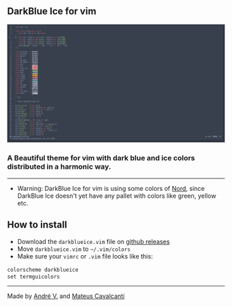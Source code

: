 ## DarkBlue Ice for vim

<img src='images/example.jpg'>

### A Beautiful theme for vim with dark blue and ice colors distributed in a harmonic way.

---
* Warning: DarkBlue Ice for vim is using some colors of [Nord](https://github.com/arcticicestudio/nord), since DarkBlue Ice doesn't yet have any pallet with colors like green, yellow etc.
## How to install
* Download the `darkblueice.vim` file on [github releases](https://github.com/Dedsd/DarkBlue-Ice-for-vim/releases)
* Move `darkblueice.vim` to `~/.vim/colors`
* Make sure your `vimrc` or `.vim` file looks like this:
```
colorscheme darkblueice
set termguicolors
```

---

Made by [André V.](https://github.com/Dedsd) and [Mateus Cavalcanti](https://github.com/Mateus-Cavalcanti)

